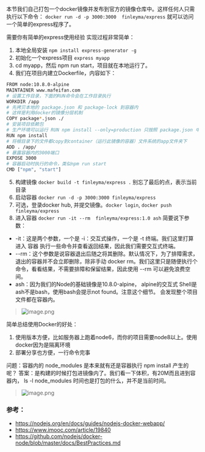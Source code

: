 本节我们自己打包一个docker镜像并发布到官方的镜像仓库中。这样任何人只需执行以下命令： 
`docker run -d -p 3000:3000  finleyma/express` 就可以访问一个简单的express程序了。

需要你有简单的express使用经验
实现过程非常简单：
1. 本地全局安装 `npm install express-generator -g`
2. 初始化一个express项目 `express myapp`
3. cd myapp，然后 npm run start，项目就在本地运行了。
4. 我们在项目内建立Dockerfile，内容如下：
```bash
FROM node:10.8.0-alpine
MAINTAINER www.mafeifan.com
# 设置工作目录，下面的RUN命令会在工作目录执行
WORKDIR /app
# 先拷贝本地的 package.json 和 package-lock 到容器内
# 这样是利用docker的镜像分层机制
COPY package*.json ./
# 安装项目依赖包
# 生产环境可以运行 RUN npm install --only=production 只按照 package.json 中dependencies定义的模块
RUN npm install
# 将根目录下的文件都copy到container（运行此镜像的容器）文件系统的app文件夹下
ADD . /app/
# 暴露容器内的3000端口
EXPOSE 3000
# 容器启动时执行的命令，类似npm run start
CMD ["npm", "start"]
```
5. 构建镜像 `docker build -t finleyma/express .`
别忘了最后的点，表示当前目录
6. 启动容器 `docker run -d -p 3000:3000 finleyma/express`
7. 可选，登录docker hub, 并提交镜像。`docker login`,  `docker push finleyma/express`
8. 进入容器 `docker run -it --rm  finleyma/express:1.0 ash`
简要说下参数：
* -it：这是两个参数，一个是 -i：交互式操作，一个是 -t 终端。我们这里打算进入 容器 执行一些命令并查看返回结果，因此我们需要交互式终端。
* --rm：这个参数是说容器退出后随之将其删除。默认情况下，为了排障需求，退出的容器并不会立即删除，除非手动 docker rm。我们这里只是随便执行个命令，看看结果，不需要排障和保留结果，因此使用 --rm 可以避免浪费空间。
* ash：因为我们的Node的基础镜像是10.8.0-alpine， alpine的交互式 Shell是ash不是bash，使用bash会提示not found。注意这个细节。
会发现整个项目文件都在容器内。
> ![image.png](https://hexo-blog.pek3b.qingstor.com/upload_images/71414-b0ac3d1703181ffa.png?imageMogr2/auto-orient/strip%7CimageView2/2/w/1240)

简单总结使用Docker的好处：
1. 使用版本方便，比如服务器上跑着node6，而你的项目需要node8以上。使用docker因为是隔离环境
2. 部署分享也方便，一行命令完事

问题：容器内的 node_modules 是本来就有还是容器执行 npm install 产生的呢？
答案：是构建的时候打包进镜像内了。我们看一下体积，有20M而且进到容器内， ls -l node_modules 时间也是打包的什么，并不是当前时间。
> ![image.png](https://hexo-blog.pek3b.qingstor.com/upload_images/71414-aee960c96b2a23bd.png?imageMogr2/auto-orient/strip%7CimageView2/2/w/1240)


### 参考：
* https://nodejs.org/en/docs/guides/nodejs-docker-webapp/
* https://www.imooc.com/article/19840
* https://github.com/nodejs/docker-node/blob/master/docs/BestPractices.md
